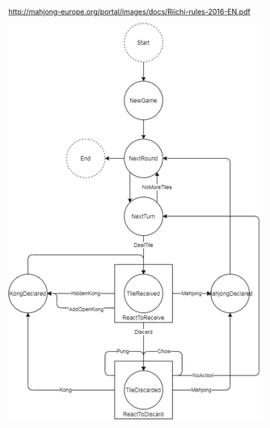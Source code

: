 http://mahjong-europe.org/portal/images/docs/Riichi-rules-2016-EN.pdf

![state-space](MahjongStatespace.png)